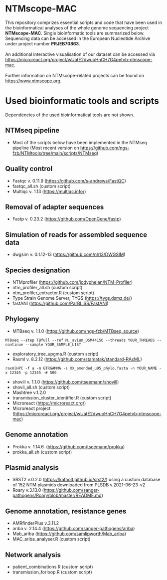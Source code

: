 # NTMscope-MAC
This repository comprizes essential scripts and code that have been used in the bioinformatical analyses of the whole genome sequencing project **NTMscope-MAC**. Single bioinformatic tools are summarized below. Sequencing data can be accessed in the European Nucleotide Archive under project number **PRJEB70863**. 
\
\
An additional interactive visualisation of our dataset can be accessed via https://microreact.org/project/wUatE2dwuoHnCH7G4petvb-ntmscope-mac.
\
\
Further information on NTMscope-related projects can be found on https://www.ntmscope.org. 

# Used bioinformatic tools and scripts
Dependencies of the used bioinformatical tools are not shown.

## NTMseq pipeline
- Most of the scripts below have been implemented in the NTMseq pipeline (Most recent version on https://github.com/ngs-fzb/NTMtools/tree/main/scripts/NTMseq)

## Quality control
- Fastqc v. 0.11.9 (https://github.com/s-andrews/FastQC)
- fastqc_all.sh (custom script)
- Multiqc v. 1.13 (https://multiqc.info/)

## Removal of adapter sequences
- Fastp v. 0.23.2 (https://github.com/OpenGene/fastp)

## Simulation of reads for assembled sequence data
- dwgsim v. 0.1.12-13 (https://github.com/nh13/DWGSIM)

## Species designation
- NTMprofiler (https://github.com/jodyphelan/NTM-Profiler)
- ntm_profiler_all.sh (custom script)
- ntm_profiler_extractor.R (custom script)
- Type Strain Genome Server, TYGS (https://tygs.dsmz.de/)
- fastANI (https://github.com/ParBLiSS/FastANI)

## Phylogeny
- MTBseq v. 1.1.0 (https://github.com/ngs-fzb/MTBseq_source)
```
MTBseq --step TBfull --ref M._avium_DSM44156 --threads YOUR_THREADS --continue --sample YOUR_SAMPLE_LIST
```
- exploratory_tree_upgma.R (custom script)
- Raxml v. 8.2.12 (https://github.com/stamatak/standard-RAxML)
```
raxmlHPC -f a -m GTRGAMMA -s XX_amended_u95_phylo.fasta -n YOUR_NAME -x 12345 -p 12345 -# 500

```
- shovill v. 1.1.0 (https://github.com/tseemann/shovill)
- shovil_all.sh (custom script)
- Mashtree v.1.2.0 
- transmission_cluster_identifier.R (custom script)
- Microreact (https://microreact.org/)
- Microreact project (https://microreact.org/project/wUatE2dwuoHnCH7G4petvb-ntmscope-mac)
  
## Genome annotation
- Prokka v. 1.14.6. (https://github.com/tseemann/prokka)
- prokka_all.sh (custom script)
  
## Plasmid analysis
- SRST2 v.0.2.0 (https://katholt.github.io/srst2/) using a custom database of 152 NTM plasmids downloaded from PLSDB v.2021-06-23-v2 
- Roary v.3.13.0  (https://github.com/sanger-pathogens/Roary/blob/master/README.md)

## Genome annotation, resistance genes
- AMRfinderPlus v.3.11.2
- ariba v. 2.14.4 (https://github.com/sanger-pathogens/ariba)
- Mab_ariba (https://github.com/samlipworth/Mab_ariba)
- MAC_ariba_analyser.R (custom script)

## Network analysis
- patient_combinations.R (custom script)
- transmission_forloop.R (custom script)
